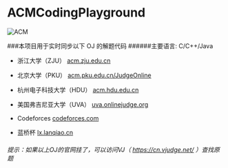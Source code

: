 ACMCodingPlayground
====
![ACM](http://acm.fzu.edu.cn/ouracm/upload/53c18599b3c86.png)


###本项目用于实时同步以下 OJ 的解题代码
######主要语言: C/C++/Java

* 浙江大学（ZJU）
<a href="http://acm.zju.edu.cn/" target="_blank">acm.zju.edu.cn</a>

* 北京大学（PKU）
<a href="http://acm.pku.edu.cn/JudgeOnline/" target="_blank">acm.pku.edu.cn/JudgeOnline</a>

* 杭州电子科技大学（HDU）
<a href="http://acm.hdu.edu.cn/" target="_blank">acm.hdu.edu.cn</a>

* 美国弗吉尼亚大学（UVA）
<a href="http://uva.onlinejudge.org/" target="_blank">uva.onlinejudge.org</a>

* Codeforces
<a href="http://codeforces.com/" target="_blank">codeforces.com</a>

* 蓝桥杯
<a href="http://lx.lanqiao.cn/" target="_blank">lx.lanqiao.cn</a>

###### 提示：如果以上OJ的官网挂了，可以访问VJ（ https://cn.vjudge.net/ ）查找原题
